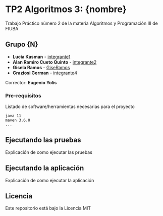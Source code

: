 # TP2 Algoritmos 3: {nombre}

Trabajo Práctico número 2 de la materia Algoritmos y Programación III de FIUBA

## Grupo {N}

* **Lucia Kasman** - [integrante1](https://github.com/luciakasman)
* **Alan Ramiro Cueto Quinto** - [integrante2](https://github.com/AlanRcq)
* **Gisela Ramos** - [GiseRamos](https://github.com/GiseRamos)
* **Graziosi German** - [integrante4](https://github.com/GraziosiGer)

Corrector: **Eugenio Yolis**

### Pre-requisitos

Listado de software/herramientas necesarias para el proyecto

```
java 11
maven 3.6.0
...
```

## Ejecutando las pruebas

Explicación de como ejecutar las pruebas

## Ejecutando la aplicación

Explicación de como ejecutar la aplicación

## Licencia

Este repositorio está bajo la Licencia MIT
